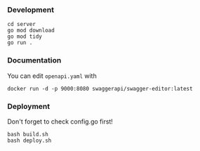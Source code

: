 ### Development

```
cd server
go mod download
go mod tidy
go run .
```

### Documentation

You can edit `openapi.yaml` with
```
docker run -d -p 9000:8080 swaggerapi/swagger-editor:latest
```

### Deployment

Don't forget to check config.go first!
```
bash build.sh
bash deploy.sh
```